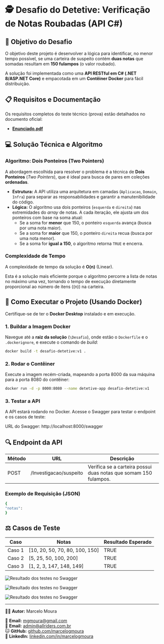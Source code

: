 # 🕵️ Desafio do Detetive: Verificação de Notas Roubadas (API C#)

## 🎯 Objetivo do Desafio

O objetivo deste projeto é desenvolver a lógica para identificar, no menor tempo possível, se uma carteira de suspeito contém **duas notas** que somadas resultam em **150 fulampos** (o valor roubado).

A solução foi implementada como uma **API RESTful em C# (.NET 8/ASP.NET Core)** e empacotada em um **Contêiner Docker** para fácil distribuição.

## 📋 Requisitos e Documentação

Os requisitos completos do teste técnico (prova) estão detalhados no documento oficial:
* **[Enunciado.pdf](https://github.com/marcelogmoura/DesafioFulampos/blob/main/Desafio/enunciado.pdf)**

## 💻 Solução Técnica e Algoritmo

### Algoritmo: Dois Ponteiros (Two Pointers)

A abordagem escolhida para resolver o problema é a técnica de **Dois Ponteiros** (*Two Pointers*), que é ideal para busca de pares em coleções **ordenadas**.

- **Estrutura:** A API utiliza uma arquitetura em camadas (`Aplicacao`, `Domain`, `Infra`) para separar as responsabilidades e garantir a manutenibilidade do código.
- **Lógica:** O algoritmo usa dois ponteiros (`esquerda` e `direita`) nas extremidades do *array* de notas. A cada iteração, ele ajusta um dos ponteiros com base na soma atual:
  - Se a soma for **menor** que 150, o ponteiro `esquerda` avança (busca por uma nota maior).
  - Se a soma for **maior** que 150, o ponteiro `direita` recua (busca por uma nota menor).
  - Se a soma for **igual a 150**, o algoritmo retorna `TRUE` e encerra.

### Complexidade de Tempo

A complexidade de tempo da solução é **O(n)** (Linear).

Esta é a solução mais eficiente porque o algoritmo percorre a lista de notas no máximo uma vez, tornando o tempo de execução diretamente proporcional ao número de itens (\(n\)) na carteira.

## 🚀 Como Executar o Projeto (Usando Docker)

Certifique-se de ter o **Docker Desktop** instalado e em execução.

### 1. Buildar a Imagem Docker

Navegue até a **raiz da solução** (`\Desafio`), onde estão o `Dockerfile` e o `.dockerignore`, e execute o comando de *build*:

```bash
docker build -t desafio-detetive:v1 .
```


### 2. Rodar o Contêiner

Execute a imagem recém-criada, mapeando a porta 8000 da sua máquina para a porta 8080 do contêiner:

```bash
docker run -d -p 8000:8080 --name detetive-app desafio-detetive:v1
```


### 3. Testar a API

A API estará rodando no Docker. Acesse o Swagger para testar o endpoint e os casos de teste:

URL do Swagger: http://localhost:8000/swagger

## 🔍 Endpoint da API

| Método | URL                    | Descrição                                               |
|--------|------------------------|---------------------------------------------------------|
| POST   | /Investigacao/suspeito | Verifica se a carteira possui duas notas que somam 150 fulampos. |

### Exemplo de Requisição (JSON)

```bash
{
"notas":
}
```


## ⚖️ Casos de Teste

| Caso   | Notas                          | Resultado Esperado |
|--------|--------------------------------|--------------------|
| Caso 1 | [10, 20, 50, 70, 80, 100, 150] | TRUE               |
| Caso 2 | [5, 25, 50, 100, 200]           | TRUE               |
| Caso 3 | [1, 2, 3, 147, 148, 149]        | TRUE               |

![Resultado dos testes no Swagger](https://i.postimg.cc/Dw1Z9Zx8/Screenshot-2.jpg)

![Resultado dos testes no Swagger](https://i.postimg.cc/s2yXsrLg/Screenshot-3.jpg)

![Resultado dos testes no Swagger](https://i.postimg.cc/5t10bVrN/Screenshot-4.jpg)


---


👨‍💻 **Autor:** Marcelo Moura 

📧 **Email:** [mgmoura@gmail.com](mailto:mgmoura@gmail.com)   
📧 **Email:** [admin@allriders.com.br](mailto:admin@allriders.com.br)   
🐱 **GitHub:** [github.com/marcelogmoura](https://github.com/marcelogmoura)   
🔗 **LinkedIn:** [linkedin.com/in/marcelogmoura](https://www.linkedin.com/in/marcelogmoura/)   
